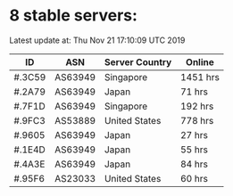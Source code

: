 # 8 stable servers:

Latest update at: Thu Nov 21 17:10:09 UTC 2019

| ID | ASN | Server Country | Online |
| -- | --- | -------------- | ------ |
| #.3C59 | AS63949 | Singapore | 1451 hrs |
| #.2A79 | AS63949 | Japan | 71 hrs |
| #.7F1D | AS63949 | Singapore | 192 hrs |
| #.9FC3 | AS53889 | United States | 778 hrs |
| #.9605 | AS63949 | Japan | 27 hrs |
| #.1E4D | AS63949 | Japan | 55 hrs |
| #.4A3E | AS63949 | Japan | 84 hrs |
| #.95F6 | AS23033 | United States | 60 hrs |


